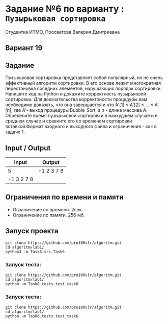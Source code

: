 # Задание №6 по варианту  : `Пузырьковая сортировка`
Студентка ИТМО,  Просветова Валерия Дмитриевна

## Вариант 19

## Задание 

Пузырьковая сортировка представляет собой популярный, но не очень эффективный алгоритм сортировки. В его основе лежит многократная перестановка
соседних элементов, нарушающих порядок сортировки.
Напишите код на Python и докажите корректность пузырьковой сортировки. Для доказательства корректоности процедуры вам необходимо доказать, что
она завершается и что A′[1] ≤ A′[2] ≤ ... ≤ A′[n], где A′- выход процедуры
Bubble_Sort, a n - длина массива A.
Определите время пузырьковой сортировки в наихудшем случае и в среднем
случае и сравните его со временем сортировки вставкой.Формат входного и выходного файла и ограничения - как в задаче 1. 

## Input / Output 

| Input     | Output    |
|-----------|-----------|
| 5         | -1 2 3 7 8|
| -1 3 2 7 8|           |


## Ограничения по времени и памяти

- Ограничение по времени. 2сек.
- Ограничение по памяти. 256 мб.


## Запуск проекта

`git clone https://github.com/pro100vlr/algoritm.git`   
`cd algoritm/lab1/`  
`python3 -m Task6.src.Task6`   
   
### Запуск теста:   
   
`git clone https://github.com/pro100vlr/algoritm.git`   
`cd algoritm/lab1/`  
`python -m Task6.tests.test_task6`  

### Запуск теста:   
   
`git clone https://github.com/pro100vlr/algoritm.git`   
`cd algoritm/lab1/`  
`python -m Task6.tests.test_task6`
